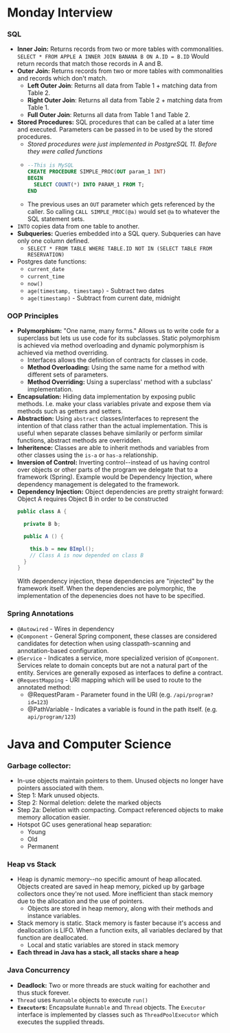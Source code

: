 # Monday Interview


### SQL
- __Inner Join:__ Returns records from two or more tables with commonalities. `SELECT * FROM APPLE A INNER JOIN BANANA B ON A.ID = B.ID` Would return records that match those records in A and B.
- __Outer Join:__ Returns records from two or more tables with commonalities and records which don't match. 
  - __Left Outer Join__: Returns all data from Table 1 + matching data from Table 2.
  - __Right Outer Join__: Returns all data from Table 2 + matching data from Table 1.
  - __Full Outer Join__: Returns all data from Table 1 and Table 2.
- __Stored Procedures:__ SQL procedures that can be called at a later time and executed. Parameters can be passed in to be used by the stored procedures.
  - *Stored procedures were just implemented in PostgreSQL 11. Before they were called functions*
  - ```SQL
    --This is MySQL
    CREATE PROCEDURE SIMPLE_PROC(OUT param_1 INT)
    BEGIN
      SELECT COUNT(*) INTO PARAM_1 FROM T;
    END
    ```
  - The previous uses an `OUT` parameter which gets referenced by the caller. So calling `CALL SIMPLE_PROC(@a)` would set `@a` to whatever the SQL statement sets.
- `INTO` copies data from one table to another.
- __Subqueries:__ Queries embedded into a SQL query. Subqueries can have only one column defined.
  - `SELECT * FROM TABLE WHERE TABLE.ID NOT IN (SELECT TABLE FROM RESERVATION)`
- Postgres date functions:
  - `current_date`
  - `current_time`
  - `now()`
  - `age(timestamp, timestamp)` - Subtract two dates
  - `age(timestamp)` - Subtract from current date, midnight



### OOP Principles
- __Polymorphism:__ "One name, many forms." Allows us to write code for a superclass but lets us use code for its subclasses. Static polymorphism is achieved via method overloading and dynamic polymorphism is achieved via method overriding. 
  - Interfaces allows the definition of contracts for classes in code. 
  - __Method Overloading:__ Using the same name for a method with different sets of parameters.
  - __Method Overriding:__ Using a superclass' method with a subclass' implementation.
- __Encapsulation:__ Hiding data implementation by exposing public methods. I.e. make your class variables private and expose them via methods such as getters and setters.
- __Abstraction:__ Using `abstract` classes/interfaces to represent the intention of that class rather than the actual implementation. This is useful when separate classes behave similarily or perform similar functions, abstract methods are overridden. 
- __Inheritence:__ Classes are able to inherit methods and variables from other classes using the `is-a` or `has-a` relationship. 
- __Inversion of Control:__ Inverting control--instead of us having control over objects or other parts of the program we delegate that to a framework (Spring). Example would be Dependency Injection, where dependency management is delegated to the framework.
- __Dependency Injection:__ Object dependencies are pretty straight forward: Object A requires Object B in order to be constructed
  ```JAVA
  public class A {

    private B b;

    public A () {

      this.b = new BImpl();
      // Class A is now depended on class B
    }
  }

  ```
  With dependency injection, these dependencies are "injected" by the framework itself. When the    dependencies are polymorphic, the implementation of the depenencies does not have to be specified.

### Spring Annotations
- `@Autowired` - Wires in dependency 
- `@Component` - General Spring component, these classes are considered candidates for detection when using classpath-scanning and annotation-based configuration.
- `@Service` - Indicates a service, more specialized verision of `@Component`. Services relate to domain concepts but are not a natural part of the entity. Services are generally exposed as interfaces to define a contract.
- `@RequestMapping` - URI mapping which will be used to route to the annotated method:
  - @RequestParam - Parameter found in the URI (e.g. `/api/program?id=123`)
  - @PathVariable - Indicates a variable is found in the path itself. (e.g. `api/program/123`)

# Java and Computer Science

### Garbage collector: 
 
- In-use objects maintain pointers to them. Unused objects no longer have pointers associated with them.
- Step 1: Mark unused objects.
- Step 2: Normal deletion: delete the marked objects
- Step 2a: Deletion with compacting. Compact referenced objects to make memory allocation easier.
- Hotspot GC uses generational heap separation: 
  - Young
  - Old
  - Permanent

### Heap vs Stack

  - Heap is dynamic memory--no specific amount of heap allocated. Objects created are saved in heap memory, picked up by garbage collectors once they're not used. More inefficient than stack memory due to the allocation and the use of pointers. 
    - Objects are stored in heap memory, along with their methods and instance variables.
  - Stack memory is static. Stack memory is faster because it's access and deallocation is LIFO. When a function exits, all variables declared by that function are deallocated.
    - Local and static variables are stored in stack memory
  - __Each thread in Java has a stack, all stacks share a heap__

### Java Concurrency
- __Deadlock:__ Two or more threads are stuck waiting for eachother and thus stuck forever.
- `Thread` uses `Runnable` objects to execute `run()`
- __`Executor`s:__ Encapsulate `Runnable` and `Thread` objects. The `Executor` interface is implemented by classes such as `ThreadPoolExecutor` which executes the supplied threads.